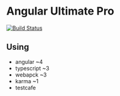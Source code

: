 # Angular Ultimate Pro

[![Build Status](https://travis-ci.org/joma74/angular-ultimate-pro.svg?branch=master)](https://travis-ci.org/joma74/angular-ultimate-pro)

## Using

- angular ~4
- typescript ~3
- webapck ~3
- karma ~1
- testcafe
